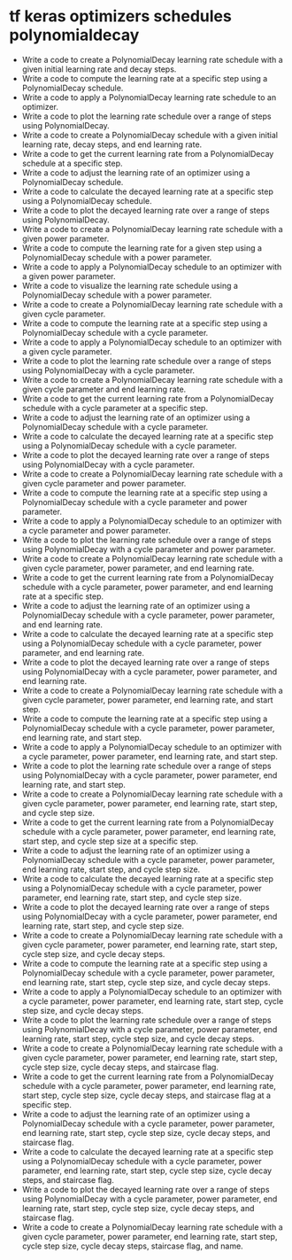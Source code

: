 # tf keras optimizers schedules polynomialdecay

- Write a code to create a PolynomialDecay learning rate schedule with a given initial learning rate and decay steps.
- Write a code to compute the learning rate at a specific step using a PolynomialDecay schedule.
- Write a code to apply a PolynomialDecay learning rate schedule to an optimizer.
- Write a code to plot the learning rate schedule over a range of steps using PolynomialDecay.
- Write a code to create a PolynomialDecay schedule with a given initial learning rate, decay steps, and end learning rate.
- Write a code to get the current learning rate from a PolynomialDecay schedule at a specific step.
- Write a code to adjust the learning rate of an optimizer using a PolynomialDecay schedule.
- Write a code to calculate the decayed learning rate at a specific step using a PolynomialDecay schedule.
- Write a code to plot the decayed learning rate over a range of steps using PolynomialDecay.
- Write a code to create a PolynomialDecay learning rate schedule with a given power parameter.
- Write a code to compute the learning rate for a given step using a PolynomialDecay schedule with a power parameter.
- Write a code to apply a PolynomialDecay schedule to an optimizer with a given power parameter.
- Write a code to visualize the learning rate schedule using a PolynomialDecay schedule with a power parameter.
- Write a code to create a PolynomialDecay learning rate schedule with a given cycle parameter.
- Write a code to compute the learning rate at a specific step using a PolynomialDecay schedule with a cycle parameter.
- Write a code to apply a PolynomialDecay schedule to an optimizer with a given cycle parameter.
- Write a code to plot the learning rate schedule over a range of steps using PolynomialDecay with a cycle parameter.
- Write a code to create a PolynomialDecay learning rate schedule with a given cycle parameter and end learning rate.
- Write a code to get the current learning rate from a PolynomialDecay schedule with a cycle parameter at a specific step.
- Write a code to adjust the learning rate of an optimizer using a PolynomialDecay schedule with a cycle parameter.
- Write a code to calculate the decayed learning rate at a specific step using a PolynomialDecay schedule with a cycle parameter.
- Write a code to plot the decayed learning rate over a range of steps using PolynomialDecay with a cycle parameter.
- Write a code to create a PolynomialDecay learning rate schedule with a given cycle parameter and power parameter.
- Write a code to compute the learning rate at a specific step using a PolynomialDecay schedule with a cycle parameter and power parameter.
- Write a code to apply a PolynomialDecay schedule to an optimizer with a cycle parameter and power parameter.
- Write a code to plot the learning rate schedule over a range of steps using PolynomialDecay with a cycle parameter and power parameter.
- Write a code to create a PolynomialDecay learning rate schedule with a given cycle parameter, power parameter, and end learning rate.
- Write a code to get the current learning rate from a PolynomialDecay schedule with a cycle parameter, power parameter, and end learning rate at a specific step.
- Write a code to adjust the learning rate of an optimizer using a PolynomialDecay schedule with a cycle parameter, power parameter, and end learning rate.
- Write a code to calculate the decayed learning rate at a specific step using a PolynomialDecay schedule with a cycle parameter, power parameter, and end learning rate.
- Write a code to plot the decayed learning rate over a range of steps using PolynomialDecay with a cycle parameter, power parameter, and end learning rate.
- Write a code to create a PolynomialDecay learning rate schedule with a given cycle parameter, power parameter, end learning rate, and start step.
- Write a code to compute the learning rate at a specific step using a PolynomialDecay schedule with a cycle parameter, power parameter, end learning rate, and start step.
- Write a code to apply a PolynomialDecay schedule to an optimizer with a cycle parameter, power parameter, end learning rate, and start step.
- Write a code to plot the learning rate schedule over a range of steps using PolynomialDecay with a cycle parameter, power parameter, end learning rate, and start step.
- Write a code to create a PolynomialDecay learning rate schedule with a given cycle parameter, power parameter, end learning rate, start step, and cycle step size.
- Write a code to get the current learning rate from a PolynomialDecay schedule with a cycle parameter, power parameter, end learning rate, start step, and cycle step size at a specific step.
- Write a code to adjust the learning rate of an optimizer using a PolynomialDecay schedule with a cycle parameter, power parameter, end learning rate, start step, and cycle step size.
- Write a code to calculate the decayed learning rate at a specific step using a PolynomialDecay schedule with a cycle parameter, power parameter, end learning rate, start step, and cycle step size.
- Write a code to plot the decayed learning rate over a range of steps using PolynomialDecay with a cycle parameter, power parameter, end learning rate, start step, and cycle step size.
- Write a code to create a PolynomialDecay learning rate schedule with a given cycle parameter, power parameter, end learning rate, start step, cycle step size, and cycle decay steps.
- Write a code to compute the learning rate at a specific step using a PolynomialDecay schedule with a cycle parameter, power parameter, end learning rate, start step, cycle step size, and cycle decay steps.
- Write a code to apply a PolynomialDecay schedule to an optimizer with a cycle parameter, power parameter, end learning rate, start step, cycle step size, and cycle decay steps.
- Write a code to plot the learning rate schedule over a range of steps using PolynomialDecay with a cycle parameter, power parameter, end learning rate, start step, cycle step size, and cycle decay steps.
- Write a code to create a PolynomialDecay learning rate schedule with a given cycle parameter, power parameter, end learning rate, start step, cycle step size, cycle decay steps, and staircase flag.
- Write a code to get the current learning rate from a PolynomialDecay schedule with a cycle parameter, power parameter, end learning rate, start step, cycle step size, cycle decay steps, and staircase flag at a specific step.
- Write a code to adjust the learning rate of an optimizer using a PolynomialDecay schedule with a cycle parameter, power parameter, end learning rate, start step, cycle step size, cycle decay steps, and staircase flag.
- Write a code to calculate the decayed learning rate at a specific step using a PolynomialDecay schedule with a cycle parameter, power parameter, end learning rate, start step, cycle step size, cycle decay steps, and staircase flag.
- Write a code to plot the decayed learning rate over a range of steps using PolynomialDecay with a cycle parameter, power parameter, end learning rate, start step, cycle step size, cycle decay steps, and staircase flag.
- Write a code to create a PolynomialDecay learning rate schedule with a given cycle parameter, power parameter, end learning rate, start step, cycle step size, cycle decay steps, staircase flag, and name.